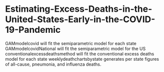 # Estimating-Excess-Deaths-in-the-United-States-Early-in-the-COVID-19-Pandemic

GAMmodelcovid will fit the semiparametric model for each state
GAMmodelcovidNational will fit the semiparametric model for the US
conventionalexcessdeathsmethod will fit the conventional excess deaths model for each state
weeklydeathchartsbystate generates per state figures of all-cause, pneumonia, and influenza deaths.
